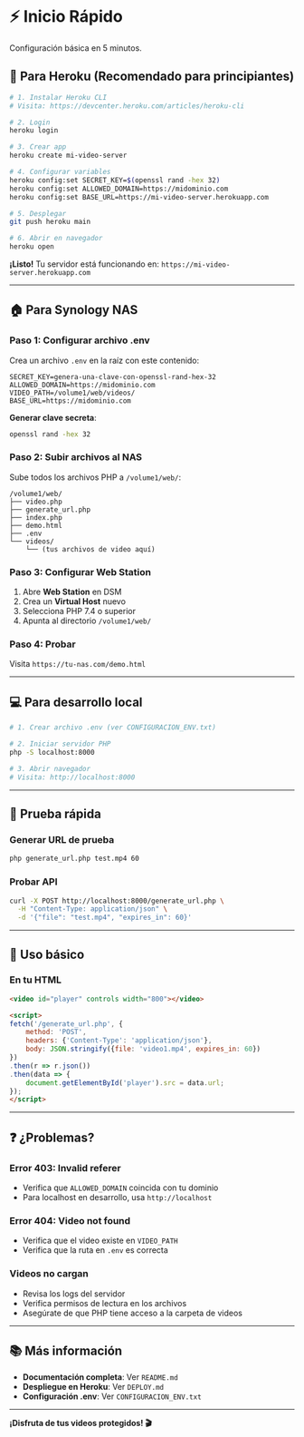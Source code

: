 # ⚡ Inicio Rápido

Configuración básica en 5 minutos.

## 🎯 Para Heroku (Recomendado para principiantes)

```bash
# 1. Instalar Heroku CLI
# Visita: https://devcenter.heroku.com/articles/heroku-cli

# 2. Login
heroku login

# 3. Crear app
heroku create mi-video-server

# 4. Configurar variables
heroku config:set SECRET_KEY=$(openssl rand -hex 32)
heroku config:set ALLOWED_DOMAIN=https://midominio.com
heroku config:set BASE_URL=https://mi-video-server.herokuapp.com

# 5. Desplegar
git push heroku main

# 6. Abrir en navegador
heroku open
```

**¡Listo!** Tu servidor está funcionando en: `https://mi-video-server.herokuapp.com`

---

## 🏠 Para Synology NAS

### Paso 1: Configurar archivo .env

Crea un archivo `.env` en la raíz con este contenido:

```env
SECRET_KEY=genera-una-clave-con-openssl-rand-hex-32
ALLOWED_DOMAIN=https://midominio.com
VIDEO_PATH=/volume1/web/videos/
BASE_URL=https://midominio.com
```

**Generar clave secreta**:
```bash
openssl rand -hex 32
```

### Paso 2: Subir archivos al NAS

Sube todos los archivos PHP a `/volume1/web/`:

```
/volume1/web/
├── video.php
├── generate_url.php
├── index.php
├── demo.html
├── .env
└── videos/
    └── (tus archivos de video aquí)
```

### Paso 3: Configurar Web Station

1. Abre **Web Station** en DSM
2. Crea un **Virtual Host** nuevo
3. Selecciona PHP 7.4 o superior
4. Apunta al directorio `/volume1/web/`

### Paso 4: Probar

Visita `https://tu-nas.com/demo.html`

---

## 💻 Para desarrollo local

```bash
# 1. Crear archivo .env (ver CONFIGURACION_ENV.txt)

# 2. Iniciar servidor PHP
php -S localhost:8000

# 3. Abrir navegador
# Visita: http://localhost:8000
```

---

## 🧪 Prueba rápida

### Generar URL de prueba

```bash
php generate_url.php test.mp4 60
```

### Probar API

```bash
curl -X POST http://localhost:8000/generate_url.php \
  -H "Content-Type: application/json" \
  -d '{"file": "test.mp4", "expires_in": 60}'
```

---

## 📱 Uso básico

### En tu HTML

```html
<video id="player" controls width="800"></video>

<script>
fetch('/generate_url.php', {
    method: 'POST',
    headers: {'Content-Type': 'application/json'},
    body: JSON.stringify({file: 'video1.mp4', expires_in: 60})
})
.then(r => r.json())
.then(data => {
    document.getElementById('player').src = data.url;
});
</script>
```

---

## ❓ ¿Problemas?

### Error 403: Invalid referer
- Verifica que `ALLOWED_DOMAIN` coincida con tu dominio
- Para localhost en desarrollo, usa `http://localhost`

### Error 404: Video not found
- Verifica que el video existe en `VIDEO_PATH`
- Verifica que la ruta en `.env` es correcta

### Videos no cargan
- Revisa los logs del servidor
- Verifica permisos de lectura en los archivos
- Asegúrate de que PHP tiene acceso a la carpeta de videos

---

## 📚 Más información

- **Documentación completa**: Ver `README.md`
- **Despliegue en Heroku**: Ver `DEPLOY.md`
- **Configuración .env**: Ver `CONFIGURACION_ENV.txt`

---

**¡Disfruta de tus videos protegidos! 🎬**


